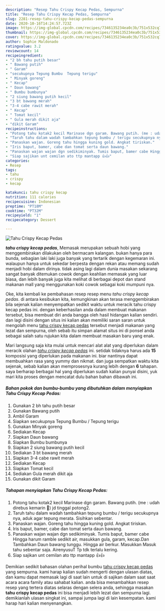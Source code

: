 ```yaml
---
description: "Resep Tahu Crispy Kecap Pedas, Sempurna"
title: "Resep Tahu Crispy Kecap Pedas, Sempurna"
slug: 2281-resep-tahu-crispy-kecap-pedas-sempurna
date: 2020-10-16T14:24:57.723Z
image: https://img-global.cpcdn.com/recipes/7346135234ea0c3b/751x532cq70/tahu-crispy-kecap-pedas-foto-resep-utama.jpg
thumbnail: https://img-global.cpcdn.com/recipes/7346135234ea0c3b/751x532cq70/tahu-crispy-kecap-pedas-foto-resep-utama.jpg
cover: https://img-global.cpcdn.com/recipes/7346135234ea0c3b/751x532cq70/tahu-crispy-kecap-pedas-foto-resep-utama.jpg
author: Sophie Maldonado
ratingvalue: 3.2
reviewcount: 14
recipeingredient:
- "2 bh tahu putih besar"
- " Bawang putih"
- " Garam"
- "secukupnya Tepung Bumbu  Tepung terigu"
- " Minyak goreng"
- " Kecap"
- " Daun bawang"
- " Bumbu bumbunya"
- "2 siung bawang putih kecil"
- "3 bt bawang merah"
- "3-4 cabe rawit merah"
- " Kecap"
- " Tomat kecil"
- " Gula merah dikit aja"
- "dikit Garam"
recipeinstructions:
- "Potong tahu kotak2 kecil Marinase dgn garam. Bawang putih. (me : udah direbus kemarin 🙁) jd tinggal potong2."
- "Taruh tahu dalam wadah tambahkan tepung bumbu / terigu secukupnya nya, aduk agar tepung merata. Sisihkan sebentar."
- "Panaskan wajan. Goreng tahu hingga kuning gold. Angkat tiriskan."
- "Iris baput, bamer, cabe dan tomat serta daun bawang."
- "Panaskan wajan wajan dgn sedikiminyak. Tumis baput, bamer cabe Hingga harum ramble sedikit air, masukkan gula, garam, kecap.Dan Tambahkan Daun bawang tunggu. Hingga air berkur. Masukkan Masuk tahu sebentar saja. AirenyusuT Tp tdk terlalu kering."
- "Siap sajikan unt cemilan ato ttp mantapp 👍👍"
categories:
- Resep
tags:
- tahu
- crispy
- kecap

katakunci: tahu crispy kecap 
nutrition: 111 calories
recipecuisine: Indonesian
preptime: "PT18M"
cooktime: "PT32M"
recipeyield: "1"
recipecategory: Dessert

---
```



![Tahu Crispy Kecap Pedas](https://img-global.cpcdn.com/recipes/7346135234ea0c3b/751x532cq70/tahu-crispy-kecap-pedas-foto-resep-utama.jpg)

<b><i>tahu crispy kecap pedas</i></b>, Memasak merupakan sebuah hobi yang menggembirakan dilakukan oleh bermacam kalangan. bukan hanya para bunda, sebagian laki laki juga banyak yang tertarik dengan kegemaran ini. walaupun hanya untuk sekedar berpesta dengan rekan atau memang sudah menjadi hobi dalam dirinya. tidak asing lagi dalam dunia masakan sekarang sangat banyak ditemukan cowok dengan keahlian memasak yang luar biasa, dan lebih banyak juga kita melihat di berbagai depot dan stand makanan mall yang menggunakan koki cowok sebagai koki mumpuni nya.

Oke, kita kembali ke pembahasan resep resep menu <i>tahu crispy kecap pedas</i>. di antara kesibukan kita, kemungkinan akan terasa menggembirakan bila sejenak kalian menyempatkan sedikit waktu untuk meracik tahu crispy kecap pedas ini. dengan keberhasilan anda dalam membuat makanan tersebut, bisa membuat diri anda bangga oleh hasil hidangan kalian sendiri. dan lagi disini dengan situs ini kalian akan memiliki saran saran untuk mengolah menu <u>tahu crispy kecap pedas</u> tersebut menjadi makanan yang lezat dan sempurna, oleh sebab itu simpan alamat situs ini di ponsel anda sebagai salah satu rujukan kita dalam membuat masakan baru yang enak.




Mari langsung saja kita mulai untuk mencari alat alat yang diperlukan dalam meracik olahan <u><i>tahu crispy kecap pedas</i></u> ini. setidak tidaknya harus ada <b>15</b> komposisi yang diperlukan pada makanan ini. biar nantinya dapat membuahkan rasa yang yummy dan nikmat. dan juga sempatkan waktu kita sejenak, sebab kalian akan memprosesnya kurang lebih dengan <b>6</b> tahapan. saya berharap berbagai hal yang diperlukan sudah kalian punyai disini, yuk mari kita proses dengan mencatat dulu bahan bahan dibawah ini.

<!--inarticleads1-->

##### Bahan pokok dan bumbu-bumbu yang dibutuhkan dalam menyiapkan Tahu Crispy Kecap Pedas:

1. Gunakan 2 bh tahu putih besar
1. Gunakan  Bawang putih
1. Ambil  Garam
1. Siapkan secukupnya Tepung Bumbu / Tepung terigu
1. Gunakan  Minyak goreng
1. Sediakan  Kecap
1. Siapkan  Daun bawang
1. Siapkan  Bumbu bumbunya
1. Siapkan 2 siung bawang putih kecil
1. Sediakan 3 bt bawang merah
1. Siapkan 3-4 cabe rawit merah
1. Sediakan  Kecap
1. Siapkan  Tomat kecil
1. Sediakan  Gula merah dikit aja
1. Gunakan dikit Garam




<!--inarticleads2-->

##### Tahapan menyiapkan Tahu Crispy Kecap Pedas:

1. Potong tahu kotak2 kecil Marinase dgn garam. Bawang putih. (me : udah direbus kemarin 🙁) jd tinggal potong2.
1. Taruh tahu dalam wadah tambahkan tepung bumbu / terigu secukupnya nya, aduk agar tepung merata. Sisihkan sebentar.
1. Panaskan wajan. Goreng tahu hingga kuning gold. Angkat tiriskan.
1. Iris baput, bamer, cabe dan tomat serta daun bawang.
1. Panaskan wajan wajan dgn sedikiminyak. Tumis baput, bamer cabe Hingga harum ramble sedikit air, masukkan gula, garam, kecap.Dan Tambahkan Daun bawang tunggu. Hingga air berkur. Masukkan Masuk tahu sebentar saja. AirenyusuT Tp tdk terlalu kering.
1. Siap sajikan unt cemilan ato ttp mantapp 👍👍




Demikian sedikit bahasan olahan perihal bumbu <u>tahu crispy kecap pedas</u> yang sempurna. kami harap kalian sudah mengerti dengan ulasan diatas, dan kamu dapat memasak lagi di saat lain untuk di sajikan dalam saat saat acara acara family atau sahabat kalian. anda bisa menambahkan resep resep yang tertera diatas selaras dengan selera anda, sehingga masakan <b>tahu crispy kecap pedas</b> ini bisa menjadi lebih lezat dan sempurna lagi. demikianlah ulasan singkat ini, sampai jumpa lagi di lain kesempatan. kami harap hari kalian menyenangkan.
